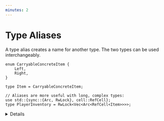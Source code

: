 ```yaml
---
minutes: 2
---
```


# Type Aliases

A type alias creates a name for another type. The two types can be used
interchangeably.

```rust,editable
enum CarryableConcreteItem {
    Left,
    Right,
}

type Item = CarryableConcreteItem;

// Aliases are more useful with long, complex types:
use std::{sync::{Arc, RwLock}, cell::RefCell};
type PlayerInventory = RwLock<Vec<Arc<RefCell<Item>>>>;
```

<details>

C programmers will recognize this as similar to a `typedef`.

</details>
